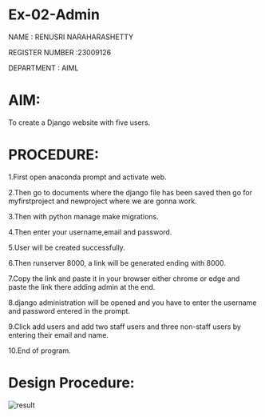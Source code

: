 # Ex-02-Admin

NAME : RENUSRI NARAHARASHETTY

REGISTER NUMBER :23009126

DEPARTMENT : AIML

# AIM:

To create a Django website with five users.

# PROCEDURE:

1.First open anaconda prompt and activate web.

2.Then go to documents where the django file has been saved 
then go for myfirstproject and newproject where we are gonna work.

3.Then with python manage make migrations.

4.Then enter your username,email and password.

5.User will be created successfully.

6.Then runserver 8000, a link will be generated ending with 8000.

7.Copy the link and paste it in your browser either chrome or edge and paste the link there adding admin at the end.

8.django administration will be opened and you have to enter the username and password entered in the prompt.

9.Click add users and add two staff users and three non-staff users by entering their email and name.

10.End of program.

# Design Procedure:

![result](https://github.com/Renusri-Naraharasetty/ODD2023-WT-Ex-02-Admin/assets/146916363/1c233f98-9dd3-4487-9391-89fea7cc6855)

